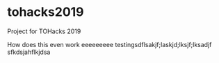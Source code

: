 # tohacks2019
Project for TOHacks 2019

How does this even work eeeeeeeee
testingsdflsakjf;laskjd;lksjf;lksadjf
sfkdsjahflkjdsa